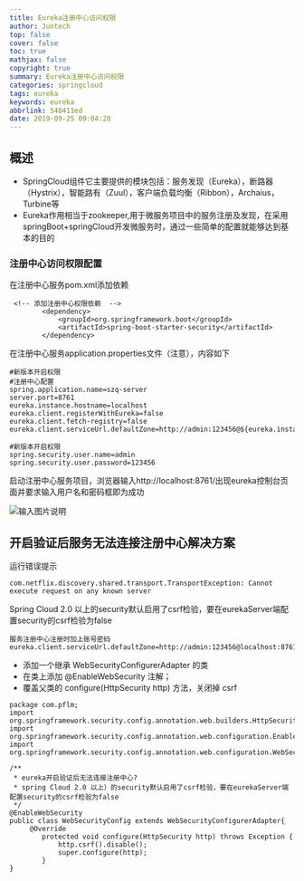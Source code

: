 ```yaml
---
title: Eureka注册中心访问权限
author: Juntech
top: false
cover: false
toc: true
mathjax: false
copyright: true
summary: Eureka注册中心访问权限
categories: springcloud
tags: eureka
keywords: eureka
abbrlink: 540411ed
date: 2019-09-25 09:04:28
---
```


## 概述

- SpringCloud组件它主要提供的模块包括：服务发现（Eureka），断路器（Hystrix），智能路有（Zuul），客户端负载均衡（Ribbon），Archaius，Turbine等
- Eureka作用相当于zookeeper,用于微服务项目中的服务注册及发现，在采用springBoot+springCloud开发微服务时，通过一些简单的配置就能够达到基本的目的

### 注册中心访问权限配置

在注册中心服务pom.xml添加依赖

```
 <!-- 添加注册中心权限依赖  -->
        <dependency>
            <groupId>org.springframework.boot</groupId>
            <artifactId>spring-boot-starter-security</artifactId>
        </dependency>
```

在注册中心服务application.properties文件（注意），内容如下

```
#新版本开启权限
#注册中心配置
spring.application.name=szq-server
server.port=8761
eureka.instance.hostname=localhost
eureka.client.registerWithEureka=false
eureka.client.fetch-registry=false
eureka.client.serviceUrl.defaultZone=http://admin:123456@${eureka.instance.hostname}:${server.port}/eureka/

#新版本开启权限
spring.security.user.name=admin
spring.security.user.password=123456
```

启动注册中心服务项目，浏览器输入http://localhost:8761/出现eureka控制台页面并要求输入用户名和密码框即为成功

![输入图片说明](https://images.gitee.com/uploads/images/2018/0724/140715_4f6f683e_1478371.png "微信图片_20180724140701.png")

## 开启验证后服务无法连接注册中心解决方案

运行错误提示

```
com.netflix.discovery.shared.transport.TransportException: Cannot execute request on any known server
```

Spring Cloud 2.0 以上的security默认启用了csrf检验，要在eurekaServer端配置security的csrf检验为false

```
服务注册中心注册时加上账号密码
eureka.client.serviceUrl.defaultZone=http://admin:123456@localhost:8761/eureka/ 
```

- 添加一个继承 WebSecurityConfigurerAdapter 的类
- 在类上添加 @EnableWebSecurity 注解；
- 覆盖父类的 configure(HttpSecurity http) 方法，关闭掉 csrf

```
package com.pflm;
import org.springframework.security.config.annotation.web.builders.HttpSecurity;
import org.springframework.security.config.annotation.web.configuration.EnableWebSecurity;
import org.springframework.security.config.annotation.web.configuration.WebSecurityConfigurerAdapter;

/**
 * eureka开启验证后无法连接注册中心?
 * spring Cloud 2.0 以上）的security默认启用了csrf检验，要在eurekaServer端配置security的csrf检验为false
 */
@EnableWebSecurity
public class WebSecurityConfig extends WebSecurityConfigurerAdapter{
	 @Override
	    protected void configure(HttpSecurity http) throws Exception {
	        http.csrf().disable();
	        super.configure(http);
	    }
}

```